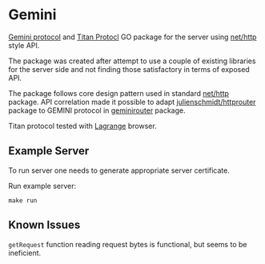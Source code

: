 # Gemini

[Gemini protocol](https://gitlab.com/gemini-specification/protocol/-/blob/master/specification.gmi) and [Titan Protocl](https://communitywiki.org/wiki/Titan) GO package for the server using [net/http](https://pkg.go.dev/net/http) style API.

The package was created after attempt to use a couple of existing libraries for the server side and not finding those satisfactory in terms of exposed API.

The package follows core design pattern used in standard [net/http](https://pkg.go.dev/net/http) package.  API correlation made it possible to adapt [julienschmidt/httprouter](https://github.com/julienschmidt/httprouter) package to GEMINI protocol in [geminirouter](https://github.com/kulak/geminirouter) package.

Titan protocol tested with [Lagrange](https://git.skyjake.fi/gemini/lagrange) browser.

## Example Server

To run server one needs to generate appropriate server certificate.

Run example server:

    make run

## Known Issues

`getRequest` function reading request bytes is functional, but seems to be ineficient.
